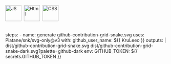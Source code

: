 <img src="https://cdn.jsdelivr.net/gh/devicons/devicon/icons/javascript/javascript-original.svg"
title ="JS" width = "50">&nbsp;
<img src="https://cdn.jsdelivr.net/gh/devicons/devicon/icons/html5/html5-original.svg" 
title ="Html" width = "50">&nbsp;
<img src="https://cdn.jsdelivr.net/gh/devicons/devicon/icons/css3/css3-original.svg" 
title ="CSS"  width = "50">&nbsp;
<div id="stat" align="center">
    <img src="https://github-profile-summary-cards.vercel.app/api/cards/profile-details?username=Kruleeo&theme=github_dark" alt=""/>
    <img src="https://github-profile-summary-cards.vercel.app/api/cards/most-commit-language?username=Kruleeo&theme=github_dark" alt=""/>
     <img src="https://github-profile-summary-cards.vercel.app/api/cards/stats?username=Kruleeo&theme=github_dark" alt=""/>
</div> 
steps:
      - name: generate github-contribution-grid-snake.svg
        uses: Platane/snk/svg-only@v3
        with:
          github_user_name: ${{ KruLeeo }}
          outputs: |
            dist/github-contribution-grid-snake.svg
            dist/github-contribution-grid-snake-dark.svg?palette=github-dark
        env:
          GITHUB_TOKEN: ${{ secrets.GITHUB_TOKEN }}
